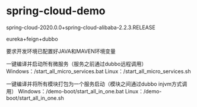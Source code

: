 # spring-cloud-demo

spring-cloud-2020.0.0+spring-cloud-alibaba-2.2.3.RELEASE

eureka+feign+dubbo

要求开发环境已配置好JAVA和MAVEN环境变量

一键编译并启动所有微服务（服务之前通过dubbo远程调用）
Windows：/start_all_micro_services.bat
Linux：/start_all_micro_services.sh

一键编译并将所有模块打包为一个服务启动（模块之间通过dubbo injvm方式调用）
Windows：/demo-boot/start_all_in_one.bat
Linux：/demo-boot/start_all_in_one.sh
